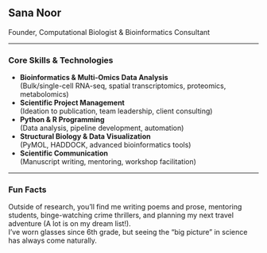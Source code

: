 ## Sana Noor  
Founder, Computational Biologist & Bioinformatics Consultant

---

### Core Skills & Technologies
- **Bioinformatics & Multi-Omics Data Analysis**  
  (Bulk/single-cell RNA-seq, spatial transcriptomics, proteomics, metabolomics)
- **Scientific Project Management**  
  (Ideation to publication, team leadership, client consulting)
- **Python & R Programming**  
  (Data analysis, pipeline development, automation)
- **Structural Biology & Data Visualization**  
  (PyMOL, HADDOCK, advanced bioinformatics tools)
- **Scientific Communication**  
  (Manuscript writing, mentoring, workshop facilitation)

---

### Fun Facts

Outside of research, you’ll find me writing poems and prose, mentoring students, binge-watching crime thrillers, and planning my next travel adventure (A lot is on my dream list!).  
I’ve worn glasses since 6th grade, but seeing the “big picture” in science has always come naturally.

